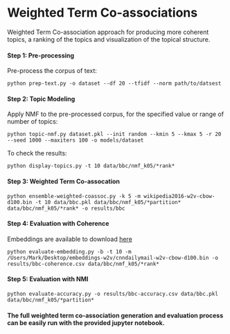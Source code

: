 # Weighted Term Co-associations

Weighted Term Co-association approach for producing more coherent topics, a ranking of the topics and visualization of the topical structure.

#### Step 1: Pre-processing

Pre-process the corpus of text:
  
	python prep-text.py -o dataset --df 20 --tfidf --norm path/to/datsest 

#### Step 2: Topic Modeling 

Apply NMF to the pre-processed corpus, for the specified value or range of number of topics:

	python topic-nmf.py dataset.pkl --init random --kmin 5 --kmax 5 -r 20 --seed 1000 --maxiters 100 -o models/dataset

To check the results:

	python display-topics.py -t 10 data/bbc/nmf_k05/*rank*
  
 #### Step 3: Weighted Term Co-assocation 
 
  	python ensemble-weighted-coassoc.py -k 5 -m wikipedia2016-w2v-cbow-d100.bin -t 10 data/bbc.pkl data/bbc/nmf_k05/*partition* data/bbc/nmf_k05/*rank* -o results/bbc
 
 #### Step 4: Evaluation with Coherence
 
 Embeddings are available to download [here](http://erdos.ucd.ie/co-association/)
 
 	python evaluate-embedding.py -b -t 10 -m /Users/Mark/Desktop/embeddings-w2v/cnndailymail-w2v-cbow-d100.bin -o results/bbc-coherence.csv data/bbc/nmf_k05/*rank*

 #### Step 5: Evaluation with NMI
 
  	python evaluate-accuracy.py -o results/bbc-accuracy.csv data/bbc.pkl data/bbc/nmf_k05/*partition* 
   
 #### The full weighted term co-association generation and evaluation process can be easily run with the provided jupyter notebook.
  
 

